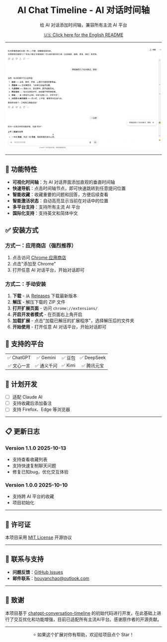 <div align="center">
  <h1>AI Chat Timeline - AI 对话时间轴</h1>
  <p>给 AI 对话添加时间轴，兼容所有主流 AI 平台</p>  
  <p>
    <a href="./README.en.md">🇺🇸 Click here for the English README</a>
  </p>
</div>

---

<div align="center">
  <img src="./images/demo_cn.png" alt="AI Chat Timeline 效果展示" width="800">
</div>

---

## 🌟 功能特性

- **可视化时间轴**：为 AI 对话界面添加直观的垂直时间轴
- **快速导航**：点击时间轴节点，即可快速跳转到任意提问位置
- **智能收藏**：收藏重要的问题和回答，方便后续查看
- **智能激活状态**：自动高亮显示当前在对话中的位置
- **多平台支持**：支持所有主流 AI 平台
- **国际化支持**：支持英文和简体中文

## ✅ 安装方式

### 方式一：应用商店（强烈推荐）

1. 点击访问 [Chrome 应用商店](https://chromewebstore.google.com/detail/ai-chat-timeline-ai-chat/fgebdnlceacaiaeikopldglhffljjlhh)
2. 点击"添加至 Chrome"
3. 打开任意 AI 对话平台，开始对话即可

### 方式二：手动安装

1. **下载** - 从 [Releases](../../releases) 下载最新版本
2. **解压** - 解压下载的 ZIP 文件
3. **打开扩展页面** - 访问 `chrome://extensions/`
4. **开启开发者模式** - 在页面右上角开启
5. **加载扩展** - 点击"加载已解压的扩展程序"，选择解压后的文件夹
6. **开始使用** - 打开任意 AI 对话平台，开始对话即可

## 🚀 支持的平台

<table>
  <tr>
    <td align="center">✅ ChatGPT</td>
    <td align="center">✅ Gemini</td>
    <td align="center">✅ 豆包</td>
    <td align="center">✅ DeepSeek</td>
  </tr>
  <tr>
    <td align="center">✅ 文心一言</td>
    <td align="center">✅ 通义千问</td>
    <td align="center">✅ Kimi</td>
    <td align="center">✅ 腾讯元宝</td>
  </tr>
</table>

## 🚧 计划开发

- [ ] 适配 Claude AI
- [ ] 支持收藏后添加备注
- [ ] 支持 Firefox、Edge 等浏览器

---

## 📋 更新日志

### Version 1.1.0 2025-10-13

- 支持查看收藏列表
- 支持快速复制聊天问题
- 修复已知bug，优化交互体验

### Version 1.0.0 2025-10-10

- 支持跨 AI 平台的收藏
- 项目初始化

---

## 📄 许可证

本项目采用 [MIT License](./LICENSE) 开源协议

---

## 💬 联系与支持

- **问题反馈**：[GitHub Issues](../../issues)
- **邮件联系**：houyanchao@outlook.com

---

## 🙏 致谢

本项目基于 [chatgpt-conversation-timeline](https://github.com/Reborn14/chatgpt-conversation-timeline) 的初始代码进行开发，在此基础上进行了交互优化和功能增强，目前已适配所有主流AI平台。感谢原作者的开源贡献。

---

<div align="center">
  <p>⭐ 如果这个扩展对你有帮助，欢迎给项目点个 Star！</p>
</div>

